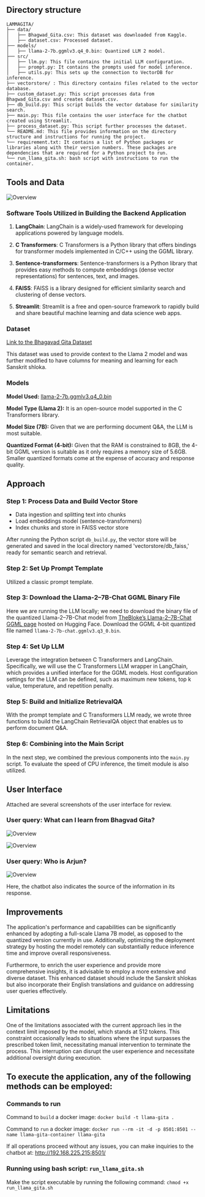 ## Directory structure

```
LAMMAGITA/
├── data/
│   ├── Bhagwad_Gita.csv: This dataset was downloaded from Kaggle.
│   ├── dataset.csv: Processed dataset.
├── models/
│   ├── llama-2-7b.ggmlv3.q4_0.bin: Quantized LLM 2 model.
├── src/
│   ├── llm.py: This file contains the initial LLM configuration.
│   ├── prompt.py: It contains the prompts used for model inference.
│   ├── utils.py: This sets up the connection to VectorDB for inference.
├── vectorstore/ : This directory contains files related to the vector database.
├── custom_dataset.py: This script processes data from Bhagwad_Gita.csv and creates dataset.csv.
├── db_build.py: This script builds the vector database for similarity search.
├── main.py: This file contains the user interface for the chatbot created using Streamlit.
├── process_dataset.py: This script further processes the dataset.
└── README.md: This file provides information on the directory structure and instructions for running the project.
└── requirement.txt: It contains a list of Python packages or libraries along with their version numbers. These packages are dependencies that are required for a Python project to run.
└── run_llama_gita.sh: bash script with instructions to run the container.
```
## Tools and Data

![Overview](assets/overview.png)

### Software Tools Utilized in Building the Backend Application

1. **LangChain**: LangChain is a widely-used framework for developing applications powered by language models.

2. **C Transformers**: C Transformers is a Python library that offers bindings for transformer models implemented in C/C++ using the GGML library.

3. **Sentence-transformers**: Sentence-transformers is a Python library that provides easy methods to compute embeddings (dense vector representations) for sentences, text, and images.

4. **FAISS**: FAISS is a library designed for efficient similarity search and clustering of dense vectors.

5. **Streamlit**: Streamlit is a free and open-source framework to rapidly build and share beautiful machine learning and data science web apps.

### Dataset

[Link to the Bhagavad Gita Dataset](https://www.kaggle.com/datasets/a2m2a2n2/bhagwad-gita-dataset)

This dataset was used to provide context to the Llama 2 model and was further modified to have columns for meaning and learning for each Sanskrit shloka.

### Models

**Model Used:** [llama-2-7b.ggmlv3.q4_0.bin](https://huggingface.co/TheBloke/Llama-2-7B-GGML)

**Model Type (Llama 2):** It is an open-source model supported in the C Transformers library.

**Model Size (7B):** Given that we are performing document Q&A, the LLM is most suitable.

**Quantized Format (4-bit):** Given that the RAM is constrained to 8GB, the 4-bit GGML version is suitable as it only requires a memory size of 5.6GB. Smaller quantized formats come at the expense of accuracy and response quality.

## Approach

### Step 1: Process Data and Build Vector Store

- Data ingestion and splitting text into chunks
- Load embeddings model (sentence-transformers)
- Index chunks and store in FAISS vector store

After running the Python script `db_build.py`, the vector store will be generated and saved in the local directory named 'vectorstore/db_faiss,' ready for semantic search and retrieval.

### Step 2: Set Up Prompt Template

Utilized a classic prompt template.

### Step 3: Download the Llama-2–7B-Chat GGML Binary File

Here we are running the LLM locally; we need to download the binary file of the quantized Llama-2–7B-Chat model from [TheBloke’s Llama-2–7B-Chat GGML page](https://huggingface.co/TheBloke/Llama-2-7B-GGML) hosted on Hugging Face. Download the GGML 4-bit quantized file named `llama-2-7b-chat.ggmlv3.q3_0.bin`.

### Step 4: Set Up LLM

Leverage the integration between C Transformers and LangChain. Specifically, we will use the C Transformers LLM wrapper in LangChain, which provides a unified interface for the GGML models. Host configuration settings for the LLM can be defined, such as maximum new tokens, top k value, temperature, and repetition penalty.

### Step 5: Build and Initialize RetrievalQA

With the prompt template and C Transformers LLM ready, we wrote three functions to build the LangChain RetrievalQA object that enables us to perform document Q&A.

### Step 6: Combining into the Main Script

In the next step, we combined the previous components into the `main.py` script. To evaluate the speed of CPU inference, the timeit module is also utilized.

## User Interface
Attached are several screenshots of the user interface for review.

### User query: What can I learn from Bhagvad Gita?
![Overview](assets/q1_1.png)

![Overview](assets/q1_2.png)

### User query: Who is Arjun?
![Overview](assets/q2.png)

Here, the chatbot also indicates the source of the information in its response.
 
## Improvements
The application's performance and capabilities can be significantly enhanced by adopting a full-scale Llama 7B model, as opposed to the quantized version currently in use. Additionally, optimizing the deployment strategy by hosting the model remotely can substantially reduce inference time and improve overall responsiveness.

Furthermore, to enrich the user experience and provide more comprehensive insights, it is advisable to employ a more extensive and diverse dataset. This enhanced dataset should include the Sanskrit shlokas but also incorporate their English translations and guidance on addressing user queries effectively. 

## Limitations
One of the limitations associated with the current approach lies in the context limit imposed by the model, which stands at 512 tokens. This constraint occasionally leads to situations where the input surpasses the prescribed token limit, necessitating manual intervention to terminate the process. This interruption can disrupt the user experience and necessitate additional oversight during execution.

## To execute the application, any of the following methods can be employed:

### Commands to run
Command to `build` a docker image: `docker build -t llama-gita .`

Command to `run` a docker image: `docker run --rm -it -d -p 8501:8501 --name llama-gita-container llama-gita`

If all operations proceed without any issues, you can make inquiries to the chatbot at: http://192.168.225.215:8501/

### Running using bash script: `run_llama_gita.sh`

Make the script executable by running the following command: `chmod +x run_llama_gita.sh`
